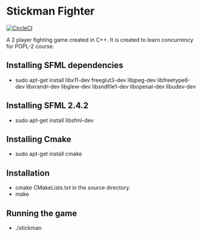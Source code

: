 # Stickman Fighter
[![CircleCI](https://circleci.com/gh/IITH-SBJoshi/concurrency-4/tree/master.svg?style=svg&circle-token=9bec410bdf2bd7578a08affff3e93f6fdf5c991c)](https://circleci.com/gh/IITH-SBJoshi/concurrency-4/tree/master)

A 2 player fighting game created in C++. It is created to learn concurrency for POPL-2 course.

## Installing SFML dependencies
  - sudo apt-get install libx11-dev freeglut3-dev libjpeg-dev libfreetype6-dev libxrandr-dev libglew-dev libsndfile1-dev     libopenal-dev libudev-dev
  
## Installing SFML 2.4.2
  - sudo apt-get install libsfml-dev
  
## Installing Cmake  
  - sudo apt-get install cmake
  
## Installation
  - cmake CMakeLists.txt in the source directory.
  - make 
  
## Running the game
  - ./stickman
  
